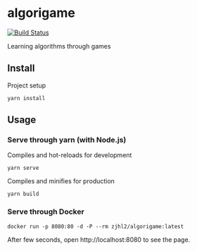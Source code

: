# algorigame
[![Build Status](https://travis-ci.com/zjhl2/algorigame.svg?branch=master)](https://travis-ci.com/zjhl2/algorigame)

Learning algorithms through games

## Install

 Project setup
```
yarn install
```

## Usage

### Serve through yarn (with Node.js)
Compiles and hot-reloads for development
```
yarn serve
```

Compiles and minifies for production
```
yarn build
```


### Serve through Docker

```shell
docker run -p 8080:80 -d -P --rm zjhl2/algorigame:latest
```

After few seconds, open http://localhost:8080 to see the page.